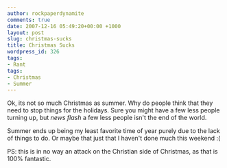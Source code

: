```yaml
---
author: rockpaperdynamite
comments: true
date: 2007-12-16 05:49:20+00:00 +1000
layout: post
slug: christmas-sucks
title: Christmas Sucks
wordpress_id: 326
tags:
- Rant
tags:
- Christmas
- Summer
---
```


Ok, its not so much Christmas as summer. Why do people think that they need to stop things for the holidays. Sure you might have a few less people turning up, but *news flash* a few less people isn't the end of the world.

Summer ends up being my least favorite time of year purely due to the lack of things to do. Or maybe that just that I haven't done much this weekend :(

PS: this is in no way an attack on the Christian side of Christmas, as that is 100% fantastic.

